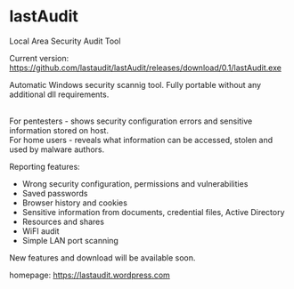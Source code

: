 # lastAudit
Local Area Security Audit Tool

Current version:
https://github.com/lastaudit/lastAudit/releases/download/0.1/lastAudit.exe

Automatic Windows security scannig tool. Fully portable without any additional dll requirements.</b>
<span style="color:#0000ff;">

<br>
For pentesters - shows security configuration errors and sensitive information stored on host.<br>
For home users - reveals what information can be accessed, stolen and used by malware authors.<br>
</span>

Reporting features:
- Wrong security configuration, permissions and vulnerabilities
- Saved passwords
- Browser history and cookies
- Sensitive information from documents, credential files, Active Directory
- Resources and shares
- WiFI audit
- Simple LAN port scanning

New features and download will be available soon.

homepage: https://lastaudit.wordpress.com

